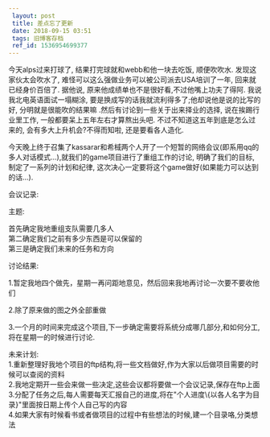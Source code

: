 ```yaml
---
 layout: post
 title: 差点忘了更新
 date: 2018-09-15 03:51
 tags: 旧博客存档
 ref_id: 1536954699377
---
```

今天alps过来打球了, 结果打完球就和webb和他一块去吃饭, 顺便吹吹水. 发现这家伙太会吹水了, 难怪可以这么强做业务可以被公司派去USA培训了一年,
回来就已经身价百倍了. 据他说, 原来他成绩单也不是很好看,不过他嘴上功夫了得阿. 我说我北电英语面试一塌糊涂,
要是换成写的话我就流利得多了;他却说他是说的比写的好, 分明就是很能吹的结果嘛 .然后有讨论到一些关于出来择业的选择, 说在挨踢行业里工作,
一般都要呆上五年左右才算熬出头吧. 不过不知道这五年到底是怎么过来的, 会有多大上升机会?不得而知啦, 还是要看各人造化.



今天晚上终于召集了kassarar和希棫两个人开了一个短暂的网络会议(即系用qq的多人对话模式...),就我们的game项目进行了重组工作的讨论,
明确了我们的目标, 制定了一系列的计划和纪律, 这次决心一定要将这个game做好(如果能力可以达到的话...).



会议记录:



主题:

首先确定我地重组支队需要几多人  
第二确定我们之前有多少东西是可以保留的  
第三是确定我们未来的任务和方向



讨论结果:

1.暂定我地四个做先，星期一再问距地意见，然后回来我地再讨论一次要不要收他们

2.除了原来做的图之外全部重做

3.一个月的时间来完成这个项目,下一步确定需要将系统分成哪几部分,和如何分工,将在星期一的时候进行讨论.



未来计划:  
1.重新整理好我地个项目的ftp结构,将一些文档做好,作为大家以后做项目需要的时候可以查阅的资料  
2.我地定期开一些会来做一些决定,这些会议都将要做一个会议记录,保存在ftp上面  
3.分配了任务之后,每人需要每天汇报自己的进度,将在"个人进度\\{以各人名字为目录}"里面按日期上传个人自己写的内容  
4.如果大家有时候看书或者做项目的过程中有些想法的时候,建一个目录咯,分类想法


